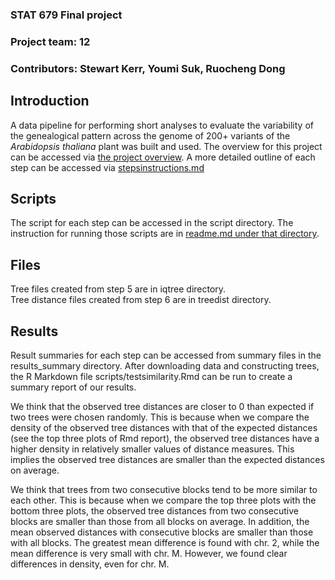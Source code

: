 ### STAT 679 Final project
### Project team: 12
### Contributors: Stewart Kerr, Youmi Suk, Ruocheng Dong

## Introduction
A data pipeline for performing short analyses to evaluate the variability of the genealogical pattern across the genome of 200+ variants of the *Arabidopsis thaliana* plant was built and used. The overview for this project can be accessed via [the project overview](projectoverview.md). A more detailed outline of each step can be accessed via [stepsinstructions.md](stepsinstructions.md)

## Scripts
The script for each step can be accessed in the script directory. The instruction for running those scripts are in [readme.md under that directory](scripts/readme.md).

## Files
Tree files created from step 5 are in iqtree directory.  
Tree distance files created from step 6 are in treedist directory.  

## Results
Result summaries for each step can be accessed from summary files in the results_summary directory. After downloading data and constructing trees, the R Markdown file scripts/testsimilarity.Rmd can be run to create a summary report of our results.

We think that the observed tree distances are closer to 0 than expected if two trees were chosen randomly. This is because when we compare the density of the observed tree distances with that of the expected distances (see the top three plots of Rmd report), the observed tree distances have a higher density in relatively smaller values of distance measures. This implies the observed tree distances are smaller than the expected distances on average.

We think that trees from two consecutive blocks tend to be more similar to each other. This is because when we compare the top three plots with the bottom three plots, the observed tree distances from two consecutive blocks are smaller than those from all blocks on average. In addition, the mean observed distances with consecutive blocks are smaller than those with all blocks. The greatest mean difference is found with chr. 2, while the mean difference is very small with chr. M. However, we found clear differences in density, even for chr. M.
